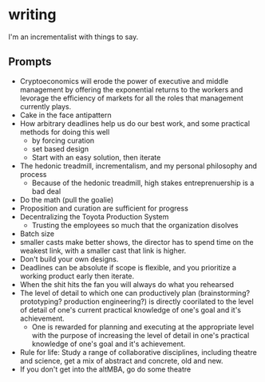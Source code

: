 # writing

I'm an incrementalist with things to say.

## Prompts

* Cryptoeconomics will erode the power of executive and middle management by offering the exponential returns to the workers and levorage the efficiency of markets for all the roles that management currently plays.
* Cake in the face antipattern
* How arbitrary deadlines help us do our best work, and some practical methods for doing this well
  * by forcing curation
  * set based design
  * Start with an easy solution, then iterate
* The hedonic treadmill, incrementalism, and my personal philosophy and process
  * Because of the hedonic treadmill, high stakes entreprenuership is a bad deal
* Do the math (pull the goalie)
* Proposition and curation are sufficient for progress
* Decentralizing the Toyota Production System
  * Trusting the employees so much that the organization disolves
* Batch size
* smaller casts make better shows, the director has to spend time on the weakest link, with a smaller cast that link is higher.
* Don't build your own designs.
* Deadlines can be absolute if scope is flexible, and you prioritize a working product early then iterate.
* When the shit hits the fan you will always do what you rehearsed
* The level of detail to which one can productively plan (brainstorming? prototyping? production engineering?) is directly coorilated to the level of detail of one's current practical knowledge of one's goal and it's achievement.
  * One is rewarded for planning and executing at the appropriate level with the purpose of increasing the level of detail in one's practical knowledge of one's goal and it's achievement.
* Rule for life: Study a range of collaborative disciplines, including theatre and science, get a mix of abstract and concrete, old and new.
* If you don't get into the altMBA, go do some theatre
